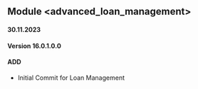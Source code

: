 ## Module <advanced_loan_management>

#### 30.11.2023
#### Version 16.0.1.0.0
#### ADD
- Initial Commit for Loan Management


